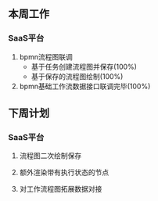 ## 本周工作

### SaaS平台

1. bpmn流程图联调
   - 基于任务创建流程图并保存(100%)
   - 基于保存的流程图绘制(100%)
2. bpmn基础工作流数据接口联调完毕(100%)



## 下周计划

### SaaS平台

1. 流程图二次绘制保存
2. 额外渲染带有执行状态的节点

3. 对工作流程图拓展数据对接